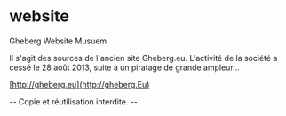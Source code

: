 website
=======

Gheberg Website Musuem

Il s'agit des sources de l'ancien site Gheberg.eu.
L'activité de la société a cessé le 28 août 2013, suite à un piratage de grande ampleur...

[http://gheberg.eu](http://gheberg.Eu)

-- Copie et réutilisation interdite. --
